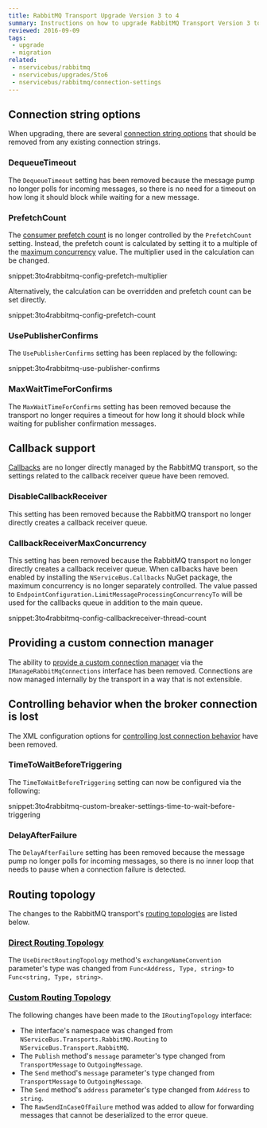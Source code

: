 ```yaml
---
title: RabbitMQ Transport Upgrade Version 3 to 4
summary: Instructions on how to upgrade RabbitMQ Transport Version 3 to 4.
reviewed: 2016-09-09
tags:
 - upgrade
 - migration
related:
 - nservicebus/rabbitmq
 - nservicebus/upgrades/5to6
 - nservicebus/rabbitmq/connection-settings
---
```



## Connection string options

When upgrading, there are several [connection string options](/nservicebus/rabbitmq/connection-settings.md#connection-string-options) that should be removed from any existing connection strings.


### DequeueTimeout

The `DequeueTimeout` setting has been removed because the message pump no longer polls for incoming messages, so there is no need for a timeout on how long it should block while waiting for a new message.


### PrefetchCount

The [consumer prefetch count](http://www.rabbitmq.com/amqp-0-9-1-reference.html#basic.qos.prefetch-count) is no longer controlled by the `PrefetchCount` setting. Instead, the prefetch count is calculated by setting it to a multiple
of the [maximum concurrency](/nservicebus/operations/tuning.md#tuning-concurrency) value. The multiplier used in the calculation can be changed.

snippet:3to4rabbitmq-config-prefetch-multiplier

Alternatively, the calculation can be overridden and prefetch count can be set directly.

snippet:3to4rabbitmq-config-prefetch-count


### UsePublisherConfirms

The `UsePublisherConfirms` setting has been replaced by the following: 

snippet:3to4rabbitmq-use-publisher-confirms


### MaxWaitTimeForConfirms

The `MaxWaitTimeForConfirms` setting has been removed because the transport no longer requires a timeout for how long it should block while waiting for publisher confirmation messages.


## Callback support

[Callbacks](/nservicebus/rabbitmq/callbacks.md) are no longer directly managed by the RabbitMQ transport, so the settings related to the callback receiver queue have been removed.


### DisableCallbackReceiver

This setting has been removed because the RabbitMQ transport no longer directly creates a callback receiver queue.


### CallbackReceiverMaxConcurrency

This setting has been removed because the RabbitMQ transport no longer directly creates a callback receiver queue. When callbacks have been enabled by installing the `NServiceBus.Callbacks` NuGet package, the maximum concurrency is no longer separately controlled. The value passed to `EndpointConfiguration.LimitMessageProcessingConcurrencyTo` will be used for the callbacks queue in addition to the main queue.

snippet:3to4rabbitmq-config-callbackreceiver-thread-count


## Providing a custom connection manager

The ability to [provide a custom connection manager](/nservicebus/rabbitmq/connection-settings.md#providing-a-custom-connection-manager) via the `IManageRabbitMqConnections` interface has been removed. Connections are now managed internally by the transport in a way that is not extensible.


## Controlling behavior when the broker connection is lost

The XML configuration options for [controlling lost connection behavior](/nservicebus/rabbitmq/connection-settings.md#controlling-behavior-when-the-broker-connection-is-lost) have been removed.


### TimeToWaitBeforeTriggering

The `TimeToWaitBeforeTriggering` setting can now be configured via the following:

snippet:3to4rabbitmq-custom-breaker-settings-time-to-wait-before-triggering


### DelayAfterFailure

The `DelayAfterFailure` setting has been removed because the message pump no longer polls for incoming messages, so there is no inner loop that needs to pause when a connection failure is detected.


## Routing topology

The changes to the RabbitMQ transport's [routing topologies](/nservicebus/rabbitmq/routing-topology.md) are listed below.


### [Direct Routing Topology](/nservicebus/rabbitmq/routing-topology.md#direct-routing-topology)

The `UseDirectRoutingTopology` method's `exchangeNameConvention` parameter's type was changed from `Func<Address, Type, string>` to `Func<string, Type, string>`.


### [Custom Routing Topology](/nservicebus/rabbitmq/routing-topology.md#custom-routing-topology)

The following changes have been made to the `IRoutingTopology` interface:

 * The interface's namespace was changed from `NServiceBus.Transports.RabbitMQ.Routing` to `NServiceBus.Transport.RabbitMQ`.
 * The `Publish` method's `message` parameter's type changed from `TransportMessage` to `OutgoingMessage`.
 * The `Send` method's `message` parameter's type changed from `TransportMessage` to `OutgoingMessage`.
 * The `Send` method's `address` parameter's type changed from `Address` to `string`.
 * The `RawSendInCaseOfFailure` method was added to allow for forwarding messages that cannot be deserialized to the error queue.
